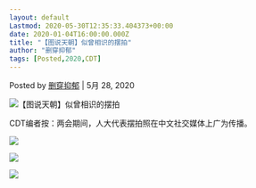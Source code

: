```yaml
---
layout: default
Lastmod: 2020-05-30T12:35:33.404373+00:00
date: 2020-01-04T16:00:00.000Z
title: "【图说天朝】似曾相识的摆拍"
author: "删穿抑郁"
tags: [Posted,2020,CDT]
---
```


Posted by [删穿抑郁](https://chinadigitaltimes.net/chinese/author/yuri/) | 5月 28, 2020

![【图说天朝】似曾相识的摆拍](https://images.weserv.nl/?url=https%3A//chinadigitaltimes.net/chinese/files/2020/05/Image-from-iOS-4-1280x640.jpg)

CDT编者按：两会期间，人大代表摆拍照在中文社交媒体上广为传播。

![](https://images.weserv.nl/?url=https%3A//chinadigitaltimes.net/chinese/files/2020/05/Image-from-iOS-4-300x166.jpg)

![](https://images.weserv.nl/?url=https%3A//chinadigitaltimes.net/chinese/files/2020/05/IMG_7502-300x273.jpg)

![](https://images.weserv.nl/?url=https%3A//chinadigitaltimes.net/chinese/files/2020/05/Image-from-iOS-5-300x188.jpg)

